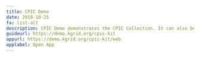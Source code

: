 ```yaml
---
title: CPIC Demo
date: 2018-10-25
fa: list-alt
description: CPIC Demo demonstrates the CPIC Collection. It can also be deployed as part of the CPIC Kit.
guideurl: https://demo.kgrid.org/cpic-kit
appurl: https://demo.kgrid.org/cpic-kit/web
applabel: Open App
---
```

